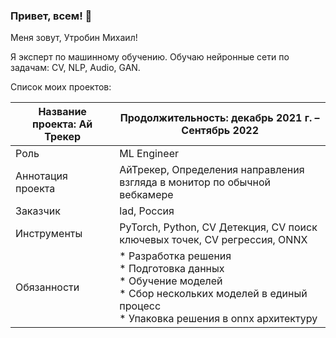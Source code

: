 ### Привет, всем! 👋

Меня зовут, Утробин Михаил!

Я эксперт по машинному обучению. Обучаю нейронные сети по задачам: CV, NLP, Audio, GAN.

Список моих проектов:



| Название проекта:  Ай Трекер | Продолжительность: декабрь 2021 г. – Сентябрь 2022           |
| ---------------------------- | ------------------------------------------------------------ |
| Роль                         | ML Engineer                                                  |
| Аннотация проекта            | АйТрекер, Определения направления взгляда в монитор по обычной вебкамере |
| Заказчик                     | lad, Россия                                                  |
| Инструменты                  | PyTorch, Python, CV Детекция, CV поиск ключевых точек, CV регрессия, ONNX |
| Обязанности                  | * Разработка решения<br />* Подготовка данных<br />* Обучение моделей<br />* Сбор нескольких моделей в единый процесс<br />* Упаковка решения в onnx архитектуру |



